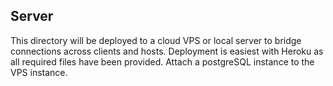 ## Server
This directory will be deployed to a cloud VPS or local server to bridge connections across clients and hosts. Deployment is easiest with Heroku as all required files have been provided. Attach a postgreSQL instance to the VPS instance.

